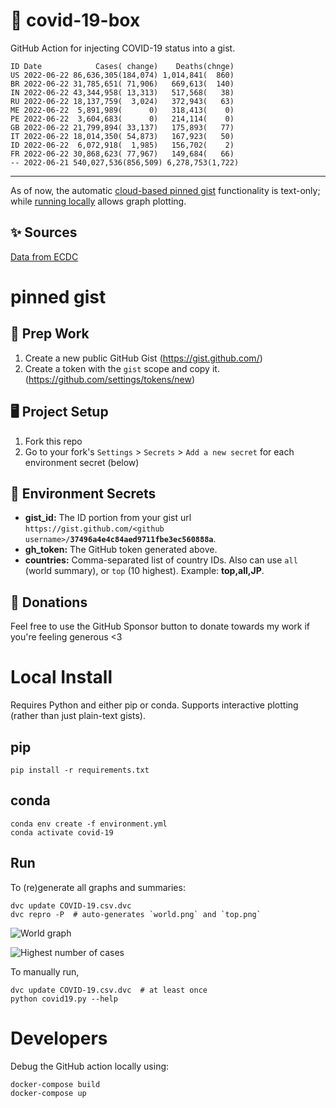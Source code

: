 # 🏥 covid-19-box

GitHub Action for injecting COVID-19 status into a gist.

```
ID Date            Cases( change)    Deaths(chnge)
US 2022-06-22 86,636,305(184,074) 1,014,841(  860)
BR 2022-06-22 31,785,651( 71,906)   669,613(  140)
IN 2022-06-22 43,344,958( 13,313)   517,568(   38)
RU 2022-06-22 18,137,759(  3,024)   372,943(   63)
ME 2022-06-22  5,891,989(      0)   318,413(    0)
PE 2022-06-22  3,604,683(      0)   214,114(    0)
GB 2022-06-22 21,799,894( 33,137)   175,893(   77)
IT 2022-06-22 18,014,350( 54,873)   167,923(   50)
ID 2022-06-22  6,072,918(  1,985)   156,702(    2)
FR 2022-06-22 30,868,623( 77,967)   149,684(   66)
-- 2022-06-21 540,027,536(856,509) 6,278,753(1,722)
```

---

As of now, the automatic [cloud-based pinned gist](#pinned-gist) functionality is text-only;
while [running locally](#local-install) allows graph plotting.

## ✨ Sources

[Data from ECDC](https://www.ecdc.europa.eu/en/publications-data/download-todays-data-geographic-distribution-covid-19-cases-worldwide)

# pinned gist

## 🎒 Prep Work
1. Create a new public GitHub Gist (https://gist.github.com/)
1. Create a token with the `gist` scope and copy it. (https://github.com/settings/tokens/new)

## 🖥 Project Setup
1. Fork this repo
1. Go to your fork's `Settings` > `Secrets` > `Add a new secret` for each environment secret (below)

## 🤫 Environment Secrets
- **gist_id:** The ID portion from your gist url `https://gist.github.com/<github username>/`**`37496a4e4c84aed9711fbe3ec560888a`**.
- **gh_token:** The GitHub token generated above.
- **countries:** Comma-separated list of country IDs. Also can use `all` (world summary), or `top` (10 highest). Example: **top,all,JP**.

## 💸 Donations

Feel free to use the GitHub Sponsor button to donate towards my work if you're feeling generous <3

# Local Install

Requires Python and either pip or conda. Supports interactive plotting (rather than just plain-text gists).

## pip

```
pip install -r requirements.txt
```

## conda

```
conda env create -f environment.yml
conda activate covid-19
```

## Run

To (re)generate all graphs and summaries:

```
dvc update COVID-19.csv.dvc
dvc repro -P  # auto-generates `world.png` and `top.png`
```

![World graph](world.png)

![Highest number of cases](top.png)

To manually run,

```
dvc update COVID-19.csv.dvc  # at least once
python covid19.py --help
```

# Developers

Debug the GitHub action locally using:

```
docker-compose build
docker-compose up
```
